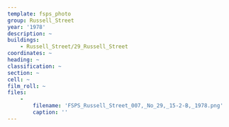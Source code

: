```yaml
---
template: fsps_photo
group: Russell_Street
year: '1978'
description: ~
buildings:
    - Russell_Street/29_Russell_Street
coordinates: ~
heading: ~
classification: ~
section: ~
cell: ~
film_roll: ~
files:
    -
        filename: 'FSPS_Russell_Street_007,_No_29,_15-2-B,_1978.png'
        caption: ''
---
```

